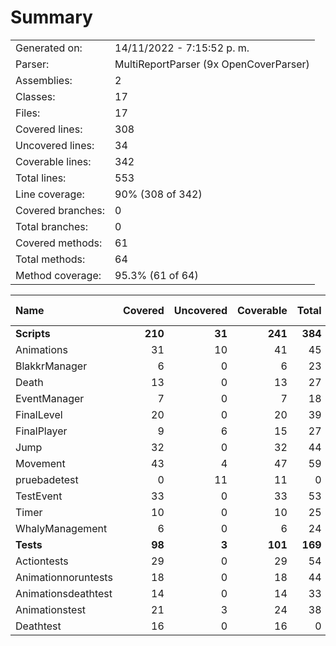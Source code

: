 ﻿# Summary
|||
|:---|:---|
| Generated on: | 14/11/2022 - 7:15:52 p. m. |
| Parser: | MultiReportParser (9x OpenCoverParser) |
| Assemblies: | 2 |
| Classes: | 17 |
| Files: | 17 |
| Covered lines: | 308 |
| Uncovered lines: | 34 |
| Coverable lines: | 342 |
| Total lines: | 553 |
| Line coverage: | 90% (308 of 342) |
| Covered branches: | 0 |
| Total branches: | 0 |
| Covered methods: | 61 |
| Total methods: | 64 |
| Method coverage: | 95.3% (61 of 64) |

|**Name**|**Covered**|**Uncovered**|**Coverable**|**Total**|**Line coverage**|**Covered**|**Total**|**Branch coverage**|**Covered**|**Total**|**Method coverage**|
|:---|---:|---:|---:|---:|---:|---:|---:|---:|---:|---:|---:|
|**Scripts**|**210**|**31**|**241**|**384**|**87.1%**|**0**|**0**|****|**40**|**43**|**93%**|
|Animations|31|10|41|45|75.6%|0|0||9|9|100%|
|BlakkrManager|6|0|6|23|100%|0|0||4|4|100%|
|Death|13|0|13|27|100%|0|0||2|2|100%|
|EventManager|7|0|7|18|100%|0|0||1|1|100%|
|FinalLevel|20|0|20|39|100%|0|0||3|3|100%|
|FinalPlayer|9|6|15|27|60%|0|0||2|3|66.6%|
|Jump|32|0|32|44|100%|0|0||4|4|100%|
|Movement|43|4|47|59|91.4%|0|0||5|5|100%|
|pruebadetest|0|11|11|0|0%|0|0||0|2|0%|
|TestEvent|33|0|33|53|100%|0|0||5|5|100%|
|Timer|10|0|10|25|100%|0|0||1|1|100%|
|WhalyManagement|6|0|6|24|100%|0|0||4|4|100%|
|**Tests**|**98**|**3**|**101**|**169**|**97%**|**0**|**0**|****|**21**|**21**|**100%**|
|Actiontests|29|0|29|54|100%|0|0||5|5|100%|
|Animationnoruntests|18|0|18|44|100%|0|0||3|3|100%|
|Animationsdeathtest|14|0|14|33|100%|0|0||4|4|100%|
|Animationstest|21|3|24|38|87.5%|0|0||6|6|100%|
|Deathtest|16|0|16|0|100%|0|0||3|3|100%|
